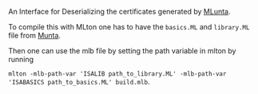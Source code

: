 An Interface for Deserializing the certificates generated by [MLunta](https://gitlab.com/joshVM/mlunta).

To compile this with MLton one has to have the `basics.ML` and `library.ML` file
from [Munta](https://github.com/wimmers/munta/tree/master/ML).

Then one can use the mlb file by setting the path variable in mlton
by running

`mlton -mlb-path-var 'ISALIB path_to_library.ML' -mlb-path-var 'ISABASICS path_to_basics.ML' build.mlb`.

